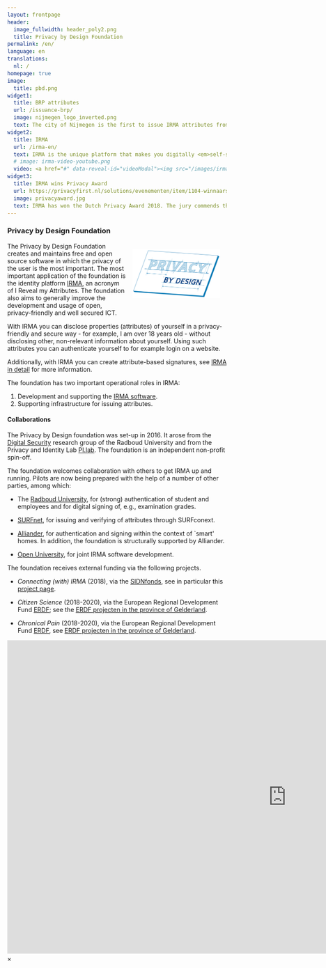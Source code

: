 ```yaml
---
layout: frontpage
header:
  image_fullwidth: header_poly2.png
  title: Privacy by Design Foundation
permalink: /en/
language: en
translations:
  nl: /
homepage: true
image:
  title: pbd.png
widget1:
  title: BRP attributes
  url: /issuance-brp/
  image: nijmegen_logo_inverted.png
  text: The city of Nijmegen is the first to issue IRMA attributes from the Dutch Civil Registry. Everyone in the Netherlands that can login with DigiD can obtain these attributes. This opens a wide array of new applications.
widget2:
  title: IRMA
  url: /irma-en/
  text: IRMA is the unique platform that makes you digitally <em>self-sovereign</em> and gives you full control over your personal data&#58; with IRMA on your phone you are empowered not only to prove who you are, but also to digitally sign statements.
  # image: irma-video-youtube.png
  video: <a href="#" data-reveal-id="videoModal"><img src="/images/irma-video-youtube.png" width="302" height="182" alt=""/></a>
widget3:
  title: IRMA wins Privacy Award
  url: https://privacyfirst.nl/solutions/evenementen/item/1104-winnaars-nederlandse-privacy-awards-2018.html
  image: privacyaward.jpg
  text: IRMA has won the Dutch Privacy Award 2018. The jury commends the privacy by design, the large innovative potential, and the potential social impact of IRMA.
---
```


### Privacy by Design Foundation

<img src="/images/pbd.png" style="float: right; width: 40%; padding: 15px" />

The Privacy by Design Foundation creates and maintains free and open source software in which the privacy of the user is the most important. The most important application of the foundation is the identity platform [IRMA](/irma-en), an acronym of I Reveal my Attributes. The foundation also aims to generally improve the development and usage of open, privacy-friendly and well secured ICT.

With IRMA you can disclose properties (attributes) of yourself in a privacy-friendly and secure way - for example, I am over 18 years old - without disclosing other, non-relevant information about yourself. Using such attributes you can authenticate yourself to for example login on a website.

Additionally, with IRMA you can create attribute-based signatures, see [IRMA in detail](/irma-explanation) for more information.

<p style="margin-bottom: 0;">The foundation has two important operational roles in IRMA:</p>

1. Development and supporting the [IRMA
software](http://github.com/privacybydesign).
2. Supporting infrastructure for issuing attributes.

#### Collaborations

The Privacy by Design foundation was set-up in 2016. It arose from the [Digital Security](http://www.ru.nl/ds/) research group of the Radboud University and from the Privacy and Identity Lab [PI.lab](http://www.pilab.nl).  The foundation is an independent non-profit spin-off.

The foundation welcomes collaboration with others to get IRMA up and
running.  Pilots are now being prepared with the help of a number of
other parties, among which:

 * The [Radboud University](https://www.ru.nl/english/), for (strong)
   authentication of student and employees and for digital signing of,
   e.g., examination grades.

 * [SURFnet](https://www.surf.nl/en/services-and-products/surfconext/index.html),
   for issuing and verifying of attributes through SURFconext.

 * [Alliander](http://www.alliander.nl), for authentication and
   signing within the context of `smart' homes. In addition, the
   foundation is structurally supported by Alliander.

 * [Open University](https://www.ou.nl/en/home), for joint IRMA
   software development.

The foundation receives external funding via the following projects.

 * *Connecting (with) IRMA* (2018), via the [SIDNfonds](https://www.sidnfonds.nl/projecten), see in particular this [project page](https://www.sidnfonds.nl/projecten/connecting-with-irma).

 * *Citizen Science* (2018-2020), via the European Regional
    Development Fund [ERDF](http://ec.europa.eu/regional_policy/en/funding/erdf/); see the [ERDF projecten in the province of Gelderland](https://www.europaomdehoek.nl/projecten/?radius=&projectProvince[]=Gelderland).

* *Chronical Pain* (2018-2020), via the European Regional
    Development Fund [ERDF](http://ec.europa.eu/regional_policy/en/funding/erdf/), see [ERDF projecten in the province of Gelderland](https://www.europaomdehoek.nl/projecten/?radius=&projectProvince[]=Gelderland).


<div id="videoModal" class="reveal-modal large" data-reveal="">
  <div class="flex-video widescreen vimeo" style="display: block;">
    <iframe width="1280" height="720" src="https://www.youtube-nocookie.com/embed/q6IihEQFPys" frameborder="0" allowfullscreen></iframe>
  </div>
  <a class="close-reveal-modal">&#215;</a>
</div>
